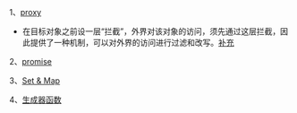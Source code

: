 1、[proxy](https://es6.ruanyifeng.com/#docs/proxy)

* 在目标对象之前设一层“拦截”，外界对该对象的访问，须先通过这层拦截，因此提供了一种机制，可以对外界的访问进行过滤和改写。[补充](https://blog.fundebug.com/2019/07/27/javascript-es6-how-to-use-proxy/)

2、[promise](https://es6.ruanyifeng.com/#docs/promise)

3、[Set & Map](https://es6.ruanyifeng.com/#docs/set-map)

4、[生成器函数](https://juejin.cn/post/6844903877221810183)
